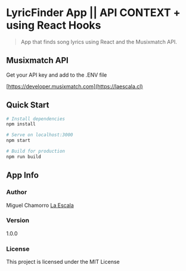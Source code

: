 # LyricFinder App || API CONTEXT + using React Hooks

> App that finds song lyrics using React and the Musixmatch API.

## Musixmatch API

Get your API key and add to the .ENV file

[https://developer.musixmatch.com](https://laescala.cl)

## Quick Start

```bash
# Install dependencies
npm install

# Serve on localhost:3000
npm start

# Build for production
npm run build
```

## App Info

### Author

Miguel Chamorro
[La Escala](http://www.laescala.cl)

### Version

1.0.0

### License

This project is licensed under the MIT License

